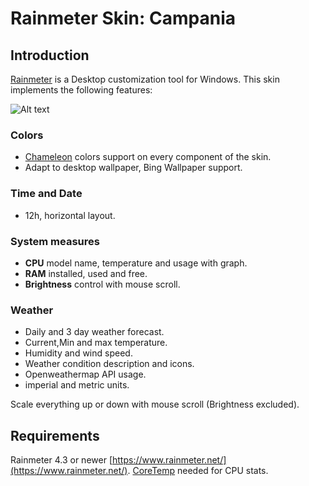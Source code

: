 # Rainmeter Skin: Campania

## Introduction
[Rainmeter](https://github.com/rainmeter/rainmeter) is a Desktop customization tool for Windows.
This skin implements the following features:

![Alt text](/doc/example4.gif?raw=true "Example Image")

### Colors
- [Chameleon](https://github.com/socks-the-fox/Chameleon) colors support on every component of the skin.
- Adapt to desktop wallpaper, Bing Wallpaper support.

### Time and Date
- 12h, horizontal layout.

### System measures
- **CPU** model name, temperature and usage with graph.
- **RAM** installed, used and free.
- **Brightness** control with mouse scroll.

### Weather
- Daily and 3 day weather forecast.
- Current,Min and max temperature.
- Humidity and wind speed.
- Weather condition description and icons.
- Openweathermap API usage.
- imperial and metric units.

Scale everything up or down with mouse scroll (Brightness excluded).

## Requirements
Rainmeter 4.3 or newer [https://www.rainmeter.net/](https://www.rainmeter.net/).
[CoreTemp](https://www.alcpu.com/CoreTemp/) needed for CPU stats.